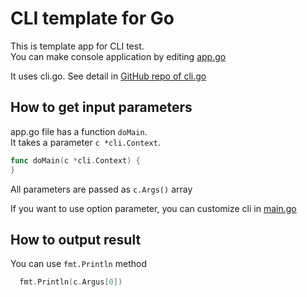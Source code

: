 # CLI template for Go

This is template app for CLI test.  
You can make console application by editing [app.go](app.go)

It uses cli.go. See detail in [GitHub repo of cli.go](https://github.com/codegangsta/cli)

## How to get input parameters
app.go file has a function `doMain`.  
It takes a parameter `c *cli.Context`.

``` go
func doMain(c *cli.Context) {
}
```

All parameters are passed as `c.Args()` array

If you want to use option parameter, you can customize cli  in [main.go](main.rb)

## How to output result
You can use `fmt.Println` method

``` go
  fmt.Println(c.Argus[0])
```